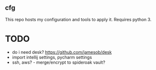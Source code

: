 
cfg
---
This repo hosts my configuration and tools to apply it. Requires python 3.

# TODO
- do i need desk? https://github.com/jamesob/desk
- import intellij settings, pycharm settings
- ssh, aws? - merge/encrypt to spideroak vault?

